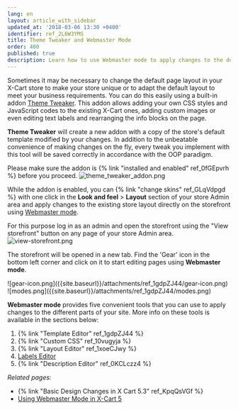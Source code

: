 ```yaml
---
lang: en
layout: article_with_sidebar
updated_at: '2018-03-06 13:30 +0400'
identifier: ref_2L6W3YMS
title: Theme Tweaker and Webmaster Mode
order: 400
published: true
description: Learn how to use Webmaster mode to apply changes to the default store layout
---
```

Sometimes it may be necessary to change the default page layout in your X-Cart store to make your store unique or to adapt the default layout to meet your business requirements. You can do this easily using a built-in addon [Theme Tweaker](https://market.x-cart.com/addons/theme-tweaker.html "Using Theme Tweaker for Layout Changes"). This addon allows adding your own CSS styles and JavaScript codes to the existing X-Cart ones, adding custom images or even editing text labels and rearranging the info blocks on the page. 

**Theme Tweaker** will create a new addon with a copy of the store's default template modified by your changes. In addition to the unbeatable convenience of making changes on the fly, every tweak you implement with this tool will be saved correctly in accordance with the OOP paradigm. 

Please make sure the addon is {% link "installed and enabled" ref_0fGEpvrh %} before you proceed.
![theme_tweaker_addon.png]({{site.baseurl}}/attachments/ref_2L6W3YMS/theme_tweaker_addon.png)

While the addon is enabled, you can {% link "change skins" ref_GLqVdpgd %} with one click in the **Look and feel** > **Layout** section of your store Admin area and apply changes to the existing store layout directly on the storefront using [Webmaster mode](https://devs.x-cart.com/webinars_and_video_tutorials/using_webmaster_mode_in_x-cart_5.html "Using Theme Tweaker for Layout Changes"). 

For this purpose log in as an admin and open the storefront using the "View storefront" button on any page of your store Admin area. 
![view-storefront.png]({{site.baseurl}}/attachments/ref_1gdpZJ44/view-storefront.png)

The storefront will be opened in a new tab. Find the 'Gear' icon in the bottom left corner and click on it to start editing pages using **Webmaster mode**.

<div class="ui stackable two column grid">
  <div class="column" markdown="span">![gear-icon.png]({{site.baseurl}}/attachments/ref_1gdpZJ44/gear-icon.png)</div>
  <div class="column" markdown="span">![modes.png]({{site.baseurl}}/attachments/ref_1gdpZJ44/modes.png)</div>
</div>

**Webmaster mode** provides five convenient tools that you can use to apply changes to the different parts of your site. More info on these tools is available in the sections below:
1. {% link "Template Editor" ref_1gdpZJ44 %}
2. {% link "Custom CSS" ref_10vugyja %}
3. {% link "Layout Editor" ref_1xoeCJwy %}
4. [Labels Editor](https://kb.x-cart.com/look_and_feel/text_labels/labels_in_webmaster_mode.html "Using Theme Tweaker for Layout Changes")
5. {% link "Description Editor" ref_0KCLczz4 %}



_Related pages:_
* {% link "Basic Design Changes in X Cart 5.3" ref_KpqQsVGf %}
* [Using Webmaster Mode in X-Cart 5](https://devs.x-cart.com/webinars_and_video_tutorials/using_webmaster_mode_in_x-cart_5.html)
